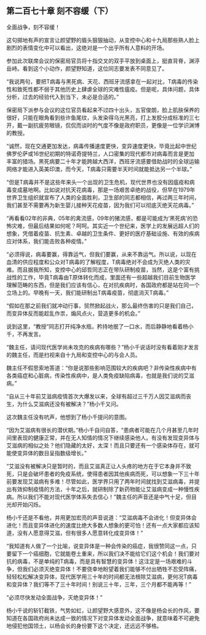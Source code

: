 ## 第二百七十章 刻不容缓（下）
全面战争，刻不容缓！

这句掷地有声的宣言让颜望野的眉头狠狠抽动，从变控中心和十九局那些熟人脸上剧烈的表情变化中可以看出，这绝对是一个出乎所有人意料的开场。

参加此次联席会议的保密局官员将十指交叉的双手平放到桌面上，挺直背脊，渊渟岳峙。看到这个小动作，颜望野知道，这位同志要发表不同意见了。

“我说两句，要把T病毒与黑死病、天花、西班牙流感拿在一起对比，T病毒的传染性和致死性都不弱于其他历史上肆虐全球的灾难性瘟疫。但是呢，具体问题，具体分析，过去的经验代入到当下，未必是合适的。”

保密局下派参与会议的这位官员看起来不过四十出头，五官俊朗，脸上肌肤保养的很好，只能在眼角看到些许鱼尾纹，头发染得乌光黑亮，打上发胶分成标准的三七开，戴一副抗疲劳眼镜，侃侃而谈时的气度不像是政府职员，更像是一位学识渊博的教授。

“诚然，现在交通更加发达，病毒传播速度更快，变异速度更快，毕竟比起中世纪佛罗伦萨或16世纪初期的特诺奇提特兰，人口密集的现代都市对病毒而言是更加丰富的猎场。黑死病要二十年才能跨越大西洋，西班牙流感要借助战时的全球运输网络才能进入英美印澳，而今天，T病毒只需要半天时间就能抵达另一个半球。”

“但是T病毒并不是这些年来头一个出现的卫生危机，现代世界也没有因瘟疫和病毒变成墓地啊。比如说对抗天花病毒，那是一场艰苦卓绝的战役，但早在1979年世界卫生组织就宣布了人类的全面胜利，卫生部的同志都相信，再过两三年时间，我们甚至不需要再为新生婴儿接种天花疫苗，因为我们可以彻底灭绝天花病毒。”

“再看看02年的非典，05年的禽流感，09年的猪流感，都是可能成为‘黑死病’的恐怖灾难，但最后结果如何呢？呵呵。其实近一个世纪来，医学上的发展远超人们的想象，凭借着疫苗、抗生素、卓越的卫生条件、更好的医疗基础设施、有效的疾病应对体系，我们能击败各种疫情。”

“必须得说，病毒要赢，得靠运气，但我们要赢，从来不靠运气。所以说，以现在血清的供应程度和公众对T病毒的了解程度，T病毒绝对不会成为灭绝人类的灾难。而且据我所知，变控中心的邱哲同志正在带队研制疫苗，当然，这是个富有挑战性的工作，毕竟T病毒由T原体转化而成，里面还有一些超越我们目前生物医学理解范畴的东西，但是我们应该有信心，在对抗疾病时，各国政府都是站在同一个立场上的。早晚有一天，我们能研制出T病毒疫苗，彻底消灭T病毒。”

“假如在那之前我们就冲动行事，贸然掀起战火，那么最终伤害的只是我们自己，而变异体反而能趁乱作祟，煽风点火，营造更多的机会。”

说到这里，“教授”同志打开纯净水瓶，矜持地抿了一口水，而后静静地看着杨小千，不再发言。

“魏主任，请问现代医学尚未攻克的疾病有哪些？”杨小千说话时没有看着刚才发言的魏主任，而是扫视来自十九局和变控中心的与会人员。

魏主任不假思索地答道：“你是说那些影响范围较大的疾病吧？非传染性疾病中有各类癌症和心脏病，传染性疾病中，是人类免疫缺陷病毒，也就是我们说的艾滋病。”

“自从三十年前艾滋病疫情首次大爆发以来，全球有超过三千万人因艾滋病而丧生，为什么艾滋病还没有被解决？”杨小千又问。

这次魏主任没有吭声，他想到了杨小千提问的意图。

“因为艾滋病有很长的潜伏期。”杨小千自问自答，“患病者可能在几个月甚至几年时间里表现的健康正常，并在无人知情的情况下继续感染他人。有没有发现变异体与艾滋病的相似之处？他们隐藏的太好，太深！而且只要还有一个感染体存在，就可能使变异体的数目呈指数级增长。”

“艾滋没有被解决只是暂时的，而且艾滋真正让人头疼的地方在于它本身并不致死，只是会破坏患者的免疫系统，使得患者因其他疾病而死，可以想象一下三十年前要发现艾滋病有多难！尽管如此，医学界只用了两年时间就找到艾滋病毒，并提出有效抑制疫情的方法，十年之后，就研制除了新药物能让艾滋病变成一种慢性疾病。所以我们不能对现代医学体系失去信心！”魏主任的声音还是中气十足，但目光却开始闪烁。

杨小千还是不看他，并用更加宏亮的声音说道：“艾滋病毒不会进化！但变异体会进化！而且变异体进化的速度比绝大多数人想象的更可怕！还有一点大家都应该知道，没有人愿意得艾滋，但有很多人愿意转化成变异体！”

“我知道有人做了一个比喻，说变异体是一种会传染的癌症，我很赞同这一点，只要留下一个癌细胞，它就能卷土重来，所以我们决不能给它们这个机会！我们要对抗的病毒，不是单纯的T病毒，而是具有智慧的变异体！这注定是一场艰难的斗争，但我们必须灭绝变异体！不要侥幸地盼望着我们能够不付出牺牲不忍受阵痛，轻轻松松解决变异体，现代医学用三十年的时间都无法根除艾滋病，更何况T病毒和变异体？我们等不了三十年时间！别说三十年，三年，三个月都不能再等！”

“必须尽快发动全面战争，灭绝变异体！”

杨小千说的斩钉截铁，气势如虹，让颜望野大感意外，这不像是杨会长的作风，要知道在各国政府尚未达成一致的情况下对变异体发动全面战争，就意味着不可避免地侵犯他国领土，以杨会长的身份要下这个决定，还远远不够格。

